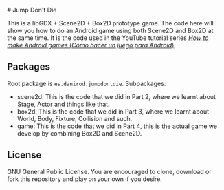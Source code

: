 # Jump Don't Die

This is a libGDX + Scene2D + Box2D prototype game. The code here will show you how to do an Android game using both Scene2D and Box2D at the same time. It is the code used in the YouTube tutorial series [_How to make Android games_ (_Cómo hacer un juego para Android_)](https://www.youtube.com/playlist?list=PLraIUviMMM3duiko5MtkFPN2vhm0URmkE).

## Packages

Root package is `es.danirod.jumpdontdie`. Subpackages:

* scene2d: This is the code that we did in Part 2, where we learnt about Stage, Actor and things like that.
* box2d: This is the code that we did in Part 3, where we learnt about World, Body, Fixture, Collision and such.
* game: This is the code that we did in Part 4, this is the actual game we develop by combining Box2D and Scene2D.

## License

GNU General Public License. You are encouraged to clone, download or fork this repository and play on your own if you desire.

